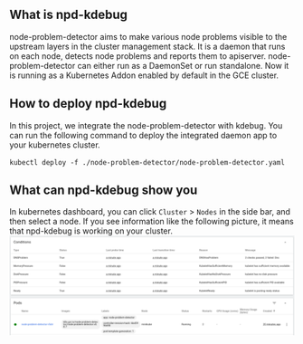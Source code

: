 ## What is npd-kdebug

node-problem-detector aims to make various node problems visible to the upstream layers in the cluster management stack. It is a daemon that runs on each node, detects node problems and reports them to apiserver. node-problem-detector can either run as a DaemonSet or run standalone. Now it is running as a Kubernetes Addon enabled by default in the GCE cluster.

## How to deploy npd-kdebug

In this project, we integrate the node-problem-detector with kdebug. You can run the following command to deploy the integrated daemon app to your kubernetes cluster.
```shell
kubectl deploy -f ./node-problem-detector/node-problem-detector.yaml
```

## What can npd-kdebug show you

In kubernetes dashboard, you can click `Cluster` > `Nodes` in the side bar, and then select a node. If you see information like the following picture, it means that npd-kdebug is working on your cluster. 
![image](../../resource/npd/npd-dashboard.png)